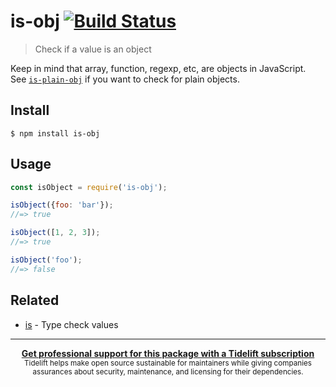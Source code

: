 # is-obj [![Build Status](https://travis-ci.org/sindresorhus/is-obj.svg?branch=master)](https://travis-ci.org/sindresorhus/is-obj)

> Check if a value is an object

Keep in mind that array, function, regexp, etc, are objects in JavaScript.<br>
See [`is-plain-obj`](https://github.com/sindresorhus/is-plain-obj) if you want to check for plain objects.


## Install

```
$ npm install is-obj
```


## Usage

```js
const isObject = require('is-obj');

isObject({foo: 'bar'});
//=> true

isObject([1, 2, 3]);
//=> true

isObject('foo');
//=> false
```


## Related

- [is](https://github.com/sindresorhus/is) - Type check values


---

<div align="center">
	<b>
		<a href="https://tidelift.com/subscription/pkg/npm-is-obj?utm_source=npm-is-obj&utm_medium=referral&utm_campaign=readme">Get professional support for this package with a Tidelift subscription</a>
	</b>
	<br>
	<sub>
		Tidelift helps make open source sustainable for maintainers while giving companies<br>assurances about security, maintenance, and licensing for their dependencies.
	</sub>
</div>
